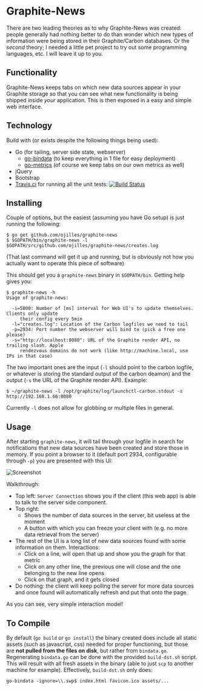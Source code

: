Graphite-News
=============

There are two leading theories as to why Graphite-News was created: people
generally had nothing better to do than wonder which new types of information
were being stored in their Graphite/Carbon databases. Or the *second* theory; I
needed a little pet project to try out some programming languages, etc. I will
leave it up to you.

Functionality
-------------
Graphite-News keeps tabs on which new data sources appear in your Graphite
storage so that you can see what new functionality is being shipped inside
*your* application. This is then exposed in a easy and simple web interface.

Technology
----------
Build with (or exists despite the following things being used):
 * Go (for tailing, server side state, webserver)
    * [go-bindata](https://github.com/jteeuwen/go-bindata) (to keep 
      everything in 1 file for easy deployment)
    * [go-metrics](https://github.com/rcrowley/go-metrics) (of course 
      we keep tabs on our own metrics as well)
 * jQuery
 * Bootstrap
 * [Travis.ci](https://travis-ci.org/ojilles/graphite-news) for running all the unit tests: [![Build Status](https://travis-ci.org/ojilles/graphite-news.svg?branch=master)](https://travis-ci.org/ojilles/graphite-news)

Installing
----------
Couple of options, but the easiest (assuming you have Go setup) is just running
the following:

    $ go get github.com/ojilles/graphite-news
    $ $GOPATH/bin/graphite-news -l $GOPATH/src/github.com/ojilles/graphite-news/creates.log

(That last command will get it up and running, but is obviously not how you
actually want to operate this piece of software)

This should get you a `graphite-news` binary in `$GOPATH/bin`. Getting help gives you:

    $ graphite-news -h
    Usage of graphite-news:

      -i=5000: Number of [ms] interval for Web UI's to update themselves. Clients only update 
         their config every 5min
      -l="creates.log": Location of the Carbon logfiles we need to tail
      -p=2934: Port number the webserver will bind to (pick a free one please)
      -s="http://localhost:8080": URL of the Graphite render API, no trailing slash. Apple 
         rendezvous domains do not work (like http://machine.local, use IPs in that case)

The two important ones are the input (`-l` should point to the carbon logfile,
or whatever is storing the standard output of the carbon deamon) and the output
(`-s` the URL of the Graphite render API). Example:

    $ ~/graphite-news -l /opt/graphite/log/launchctl-carbon.stdout -s http://192.168.1.66:8080

Currently `-l` does not allow for globbing or multiple files in general.

Usage
-----
After starting `graphite-news`, it will tail through your logfile in search for
notifications that new data sources have been created and store those in
memory. If you point a browser to it (default port 2934, configurable through
`-p`) you are presented with this UI:

![Screenshot](https://raw.githubusercontent.com/ojilles/graphite-news/master/screenshot-1.png)

Walkthrough:

 * Top left: `Server Connection` shows you if the client (this web app) is able
   to talk to the server side component.
 * Top right:
   * Shows the number of data sources in the server, bit useless at the moment
   * A button with which you can freeze your client with (e.g. no more data
     retrieval from the server)
 * The rest of the UI is a long list of new data sources found with some
   information on them. Interactions:
   * Click on a line, will open that up and show you the graph for that metric
   * Click on any other line, the previous one will close and the one belonging
     to the new line opens
   * Click on that graph, and it gets closed
 * Do nothing: the client will keep polling the server for more data sources
   and once found will automatically refresh and put that onto the page.

As you can see, very simple interaction model!

To Compile
-----------
By default (`go build` or `go install`) the binary created does include all
static assets (such as javascript, css) needed for proper functioning, but
those are **not pulled from the files on disk**, but rather from `bindata.go`.
Regenerating `bindata.go` can be done with the provided `build-dst.sh` script.
This will result with all fresh assets in the binary (able to just `scp` to
another machine for example).  Effectively, `build-dst.sh` only does:

`go-bindata -ignore=\\.swp$ index.html favicon.ico assets/...`

